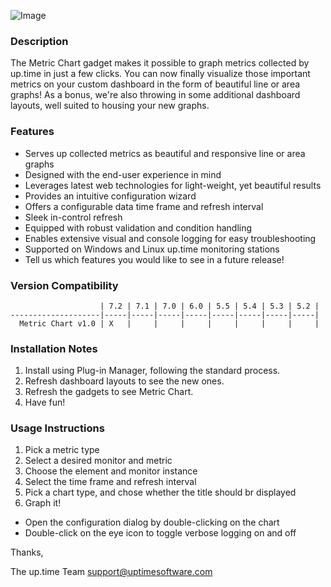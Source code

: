 ![Image](https://raw.github.com/uptimesoftware/uptime-metric-chart/master/metric-chart-sm.png)
### Description
The Metric Chart gadget makes it possible to graph metrics collected by up.time in just a few clicks.  You can now finally visualize those important metrics on your custom dashboard in the form of beautiful line or area graphs!  As a bonus, we're also throwing in some additional dashboard layouts, well suited to housing your new graphs.

### Features

* Serves up collected metrics as beautiful and responsive line or area graphs
* Designed with the end-user experience in mind
* Leverages latest web technologies for light-weight, yet beautiful results
* Provides an intuitive configuration wizard
* Offers a configurable data time frame and refresh interval
* Sleek in-control refresh
* Equipped with robust validation and condition handling
* Enables extensive visual and console logging for easy troubleshooting
* Supported on Windows and Linux up.time monitoring stations
* Tell us which features you would like to see in a future release!

### Version Compatibility

                        | 7.2 | 7.1 | 7.0 | 6.0 | 5.5 | 5.4 | 5.3 | 5.2 |
    --------------------|-----|-----|-----|-----|-----|-----|-----|-----|
      Metric Chart v1.0 | X   |     |     |     |     |     |     |     |

### Installation Notes

1. Install using Plug-in Manager, following the standard process. 
2. Refresh dashboard layouts to see the new ones. 
3. Refresh the gadgets to see Metric Chart. 
4. Have fun!

### Usage Instructions

1. Pick a metric type
2. Select a desired monitor and metric
3. Choose the element and monitor instance
4. Select the time frame and refresh interval
5. Pick a chart type, and chose whether the title should br displayed
6. Graph it!

* Open the configuration dialog by double-clicking on the chart
* Double-click on the eye icon to toggle verbose logging on and off


Thanks,

The up.time Team
support@uptimesoftware.com
